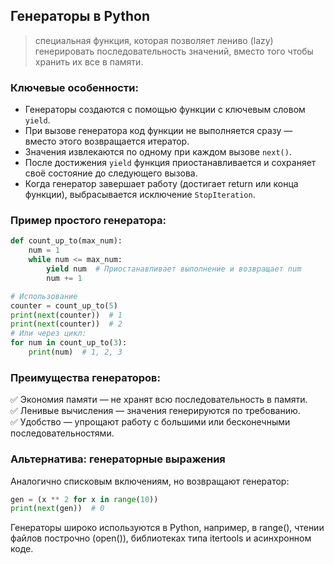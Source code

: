 ## Генераторы в Python  
> специальная функция, которая позволяет лениво (lazy) генерировать последовательность значений, 
    вместо того чтобы хранить их все в памяти.  

### Ключевые особенности:  
- Генераторы создаются с помощью функции с ключевым словом `yield`.  
- При вызове генератора код функции не выполняется сразу — вместо этого возвращается итератор.  
- Значения извлекаются по одному при каждом вызове `next()`.  
- После достижения `yield` функция приостанавливается и сохраняет своё состояние до следующего вызова.  
- Когда генератор завершает работу (достигает return или конца функции), выбрасывается исключение `StopIteration`.  

### Пример простого генератора:  
```py
def count_up_to(max_num):
    num = 1
    while num <= max_num:
        yield num  # Приостанавливает выполнение и возвращает num
        num += 1

# Использование
counter = count_up_to(5)
print(next(counter))  # 1
print(next(counter))  # 2
# Или через цикл:
for num in count_up_to(3):
    print(num)  # 1, 2, 3
````

### Преимущества генераторов:  
✅ Экономия памяти — не хранят всю последовательность в памяти.  
✅ Ленивые вычисления — значения генерируются по требованию.  
✅ Удобство — упрощают работу с большими или бесконечными последовательностями.  

### Альтернатива: генераторные выражения  
Аналогично списковым включениям, но возвращают генератор:  
```py
gen = (x ** 2 for x in range(10))  
print(next(gen))  # 0
```
Генераторы широко используются в Python, например, в range(), чтении файлов построчно (open()), библиотеках типа itertools и асинхронном коде.
